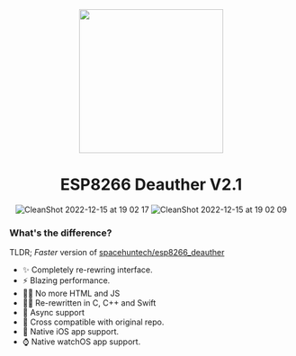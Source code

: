 
<div align="center">
  <img src="https://user-images.githubusercontent.com/43297314/207962253-161e3f91-10f1-4dd9-a697-ed3e521c8996.png" width="256px">
  <h1> ESP8266 Deauther V2.1 </h1>

![CleanShot 2022-12-15 at 19 02 17](https://user-images.githubusercontent.com/43297314/207992088-20dc6b4f-dbe1-4a13-b90c-26b4f1c42750.png)
![CleanShot 2022-12-15 at 19 02 09](https://user-images.githubusercontent.com/43297314/207992085-bceed4ee-7c94-4f4b-a30e-ff98efca883d.png)

</div>

### What's the difference?
TLDR; *Faster* version of [spacehuntech/esp8266_deauther](https://github.com/SpacehuhnTech/esp8266_deauther)

- ✨ Completely re-rewring interface.
- ⚡ Blazing performance.
- 🙅‍♂️ No more HTML and JS
- 👨‍💻 Re-rewritten in C, C++ and Swift
- 🚿 Async support
- 🤝 Cross compatible with original repo.
- 📲 Native iOS app support.
- ⌚ Native watchOS app support.
